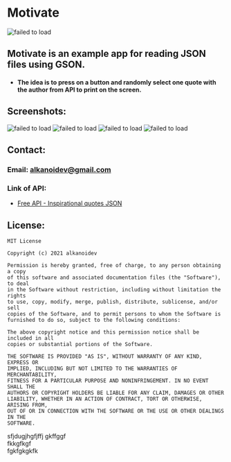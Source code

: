 # Motivate
![failed to load](https://github.com/alkanoidev/motivate/blob/main/logo/Logo.png)
## Motivate is an example app for reading JSON files using GSON.  
- #### The **idea** is to press on a button and randomly select one quote with the author from API to print on the screen.
## Screenshots:
![failed to load](https://github.com/alkanoidev/motivate/blob/main/screenshots/Main_Activity1.png)
![failed to load](https://github.com/alkanoidev/motivate/blob/main/screenshots/Main_Activity.png)
![failed to load](https://github.com/alkanoidev/motivate/blob/main/screenshots/No_Internet_Connection.png)
![failed to load](https://github.com/alkanoidev/motivate/blob/main/screenshots/Splash_Screen.png)

## Contact:
### Email: alkanoidev@gmail.com

### Link of API:

- [Free API - Inspirational quotes JSON](https://forum.freecodecamp.org/t/free-api-inspirational-quotes-json-with-code-examples/311373)

## License:
```
MIT License

Copyright (c) 2021 alkanoidev

Permission is hereby granted, free of charge, to any person obtaining a copy
of this software and associated documentation files (the "Software"), to deal
in the Software without restriction, including without limitation the rights
to use, copy, modify, merge, publish, distribute, sublicense, and/or sell
copies of the Software, and to permit persons to whom the Software is
furnished to do so, subject to the following conditions:

The above copyright notice and this permission notice shall be included in all
copies or substantial portions of the Software.

THE SOFTWARE IS PROVIDED "AS IS", WITHOUT WARRANTY OF ANY KIND, EXPRESS OR
IMPLIED, INCLUDING BUT NOT LIMITED TO THE WARRANTIES OF MERCHANTABILITY,
FITNESS FOR A PARTICULAR PURPOSE AND NONINFRINGEMENT. IN NO EVENT SHALL THE
AUTHORS OR COPYRIGHT HOLDERS BE LIABLE FOR ANY CLAIM, DAMAGES OR OTHER
LIABILITY, WHETHER IN AN ACTION OF CONTRACT, TORT OR OTHERWISE, ARISING FROM,
OUT OF OR IN CONNECTION WITH THE SOFTWARE OR THE USE OR OTHER DEALINGS IN THE
SOFTWARE.
```
sfjdugjhgfjffj
gkffggf  
fkkgfkgf   
fgkfgkgkfk  
